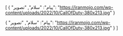 [
  {
    "پیام": "سلام",
    "تصویر": "https://iranmojo.com/wp-content/uploads/2022/10/CallOfDuty-380x213.jpg"
  }
  
  {
    "پیام": "سلام",
    "تصویر": "https://iranmojo.com/wp-content/uploads/2022/10/CallOfDuty-380x213.jpg"
  }
]
